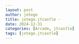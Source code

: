 ```yaml
---
layout: post
author: jotego
title: jotego.jtcastle - 
date: 2024-12-31
categories: [Arcade, jtcastle]
tags: [jotego.jtcastle]
---
```


